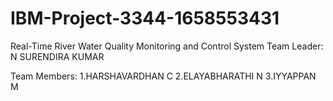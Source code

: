 # IBM-Project-3344-1658553431
Real-Time River Water Quality Monitoring and Control System
Team Leader:  N SURENDIRA KUMAR

Team Members: 1.HARSHAVARDHAN C
2.ELAYABHARATHI N
3.IYYAPPAN M
